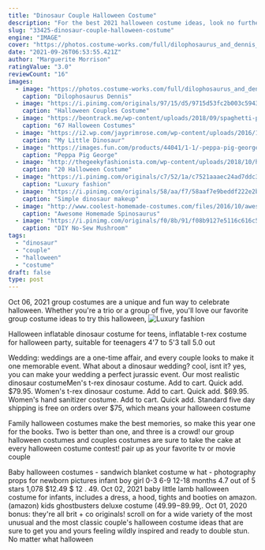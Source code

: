 ```yaml
---
title: "Dinosaur Couple Halloween Costume"
description: "For the best 2021 halloween costume ideas, look no further than spirit halloween, your one-stop shop for women's costumes, men's costumes, kids' costumes and more! with over 1,400 stores across the united states, spirit halloween is the largest halloween"
slug: "33425-dinosaur-couple-halloween-costume"
engine: "IMAGE"
cover: "https://photos.costume-works.com/full/dilophosaurus_and_dennis_nedry1.jpg"
date: "2021-09-26T06:53:55.421Z"
author: "Marguerite Morrison"
ratingValue: "3.0"
reviewCount: "16"
images:
  - image: "https://photos.costume-works.com/full/dilophosaurus_and_dennis_nedry1.jpg"
    caption: "Dilophosaurus Dennis"
  - image: "https://i.pinimg.com/originals/97/15/d5/9715d53fc2b003c5943e187c330a97e2.jpg"
    caption: "Halloween Couples Costume"
  - image: "https://beontrack.me/wp-content/uploads/2018/09/spaghetti-paramese-chesse-funny-halloween-costume-for-couple.jpg"
    caption: "67 Halloween Costumes"
  - image: "https://i2.wp.com/jayprimrose.com/wp-content/uploads/2016/11/IMG_1136-1.jpg"
    caption: "My Little Dinosaur"
  - image: "https://images.fun.com/products/44041/1-1/-peppa-pig-george-pig-dino-roar-boys-hoodie.jpg"
    caption: "Peppa Pig George"
  - image: "http://thegeekyfashionista.com/wp-content/uploads/2018/10/halloweencouples06.jpg"
    caption: "20 Halloween Costume"
  - image: "https://i.pinimg.com/originals/c7/52/1a/c7521aaaec24ad7ddc3727e8a6510b65.jpg"
    caption: "Luxury fashion"
  - image: "https://i.pinimg.com/originals/58/aa/f7/58aaf7e9beddf222e2b31517a81945ca.jpg"
    caption: "Simple dinosaur makeup"
  - image: "http://www.coolest-homemade-costumes.com/files/2016/10/awesome-spinosaurus-dinosaur-costume-153178-e1505032662711.jpg"
    caption: "Awesome Homemade Spinosaurus"
  - image: "https://i.pinimg.com/originals/f0/8b/91/f08b9127e5116c616c5d4d45223e3150.jpg"
    caption: "DIY No-Sew Mushroom"
tags:
  - "dinosaur"
  - "couple"
  - "halloween"
  - "costume"
draft: false
type: post
---
```


Oct 06, 2021 group costumes are a unique and fun way to celebrate halloween. Whether you're a trio or a group of five, you'll love our favorite group costume ideas to try this halloween,
![Luxury fashion](https://i.pinimg.com/originals/c7/52/1a/c7521aaaec24ad7ddc3727e8a6510b65.jpg "Luxury fashion")

Halloween inflatable dinosaur costume for teens, inflatable t-rex costume for halloween party, suitable for teenagers 4&#39;7 to 5&#39;3 tall 5.0 out
<!--inArticleAds-->

<!--galleryOne-->

Wedding: weddings are a one-time affair, and every couple looks to make it one memorable event. What about a dinosaur wedding? cool, isnt it? yes, you can make your wedding a perfect jurassic event. Our most realistic dinosaur costumeMen's t-rex dinosaur costume. Add to cart. Quick add. $79.95. Women's t-rex dinosaur costume. Add to cart. Quick add. $69.95. Women's hand sanitizer costume. Add to cart. Quick add.  Standard five day shipping is free on orders over $75, which means your halloween costume
<!--inArticleAds-->

<!--galleryTwo-->

Family halloween costumes make the best memories, so make this year one for the books. Two is better than one, and three is a crowd! our group halloween costumes and couples costumes are sure to take the cake at every halloween costume contest! pair up as your favorite tv or movie couple
<!--galleryThree-->

Baby halloween costumes - sandwich blanket costume w hat - photography props for newborn pictures infant boy girl 0-3 6-9 12-18 months 4.7 out of 5 stars 1,078 $12.49 $ 12 . 49. Oct 02, 2021 baby little lamb halloween costume for infants, includes a dress, a hood, tights and booties on amazon. (amazon) kids ghostbusters deluxe costume ($49.99-$89.99,. Oct 01, 2020 bonus: they're all brit + co originals! scroll on for a wide variety of the most unusual and the most classic couple's halloween costume ideas that are sure to get you and yours feeling wildly inspired and ready to double stun. No matter what halloween